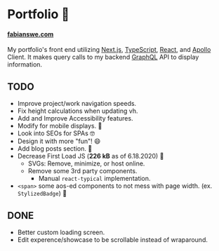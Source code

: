 # Portfolio 👀

#### [fabianswe.com](https://www.fabianswe.com)

 My portfolio's front end utilizing [Next.js](https://nextjs.org/), [TypeScript](https://www.typescriptlang.org/), [React](http://reactjs.org/), and [Apollo](http://apollographql.com/) Client. It makes query calls to my backend [GraphQL](http://graphql.org/) API to display information.

## TODO

* Improve project/work navigation speeds.
* Fix height calculations when updating vh.
* Add and Improve Accessibility features.
* Modify for mobile displays. 📱
* Look into SEOs for SPAs 🤓
* Design it with more "fun"! 😄
* Add blog posts section. 📄
* Decrease First Load JS (**226 kB** as of 6.18.2020) 🐌
  * SVGs: Remove, minimize, or host online.
  * Remove some 3rd party components.
    * Manual `react-typical` implementation.
* `<span>` some aos-ed components to not mess with page width. (ex. `StylizedBadge`) 👻

## DONE

* Better custom loading screen.
* Edit experence/showcase to be scrollable instead of wraparound.
